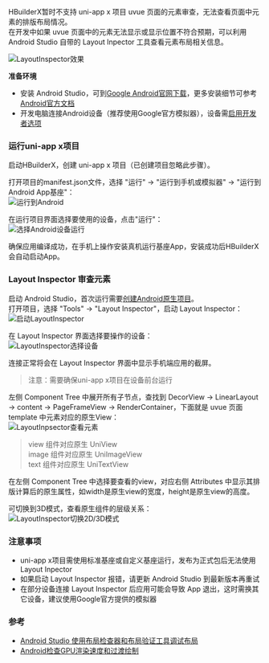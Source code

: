 HBuilderX暂时不支持 uni-app x 项目 uvue 页面的元素审查，无法查看页面中元素的排版布局情况。  
在开发中如果 uvue 页面中的元素无法显示或显示位置不符合预期，可以利用 Android Studio 自带的 Layout Inpector 工具查看元素布局相关信息。

![LayoutInspector效果](https://native-res.dcloud.net.cn/images/uni-app-x/android/inspector/inspector-sample.jpg)

**准备环境**  
- 安装 Android Studio，可到[Google Android官网下载](https://developer.android.google.cn/studio?hl=zh-cn)，更多安装细节可参考[Android官方文档](https://developer.android.google.cn/studio/install?hl=zh-cn)  
- 开发电脑连接Android设备（推荐使用Google官方模拟器），设备需[启用开发者选项](https://developer.android.google.cn/studio/debug/dev-options?hl=zh-cn#enable)  

### 运行uni-app x项目  

启动HBuilderX，创建 uni-app x 项目（已创建项目忽略此步骤）。  

打开项目的manifest.json文件，选择 "运行" -> "运行到手机或模拟器" -> "运行到Android App基座"：  
![运行到Android](https://native-res.dcloud.net.cn/images/uni-app-x/android/inspector/hx-run.jpg)  

在运行项目界面选择要使用的设备，点击"运行"：  
![选择Android设备运行](https://native-res.dcloud.net.cn/images/uni-app-x/android/inspector/hx-device.jpg)  

确保应用编译成功，在手机上操作安装真机运行基座App，安装成功后HBuilderX会自动启动App。


### Layout Inspector 审查元素

启动 Android Studio，首次运行需要[创建Android原生项目](https://developer.android.google.cn/studio/projects/create-project?hl=zh-cn)。  
打开项目，选择 "Tools" -> "Layout Inspector"，启动 Layout Inspector：  
![启动LayoutInspector](https://native-res.dcloud.net.cn/images/uni-app-x/android/inspector/inspector-start.jpg)

在 Layout Inspector 界面选择要操作的设备：  
![LayoutInspector选择设备](https://native-res.dcloud.net.cn/images/uni-app-x/android/inspector/inspector-device.jpg)

连接正常将会在 Layout Inspector 界面中显示手机端应用的截屏。  
> 注意：需要确保uni-app x项目在设备前台运行  

左侧 Component Tree 中展开所有子节点，查找到 DecorView -> LinearLayout -> content -> PageFrameView -> RenderContainer，下面就是 uvue 页面 template 中元素对应的原生View：  
![LayoutInpsector查看元素](https://native-res.dcloud.net.cn/images/uni-app-x/android/inspector/inspector-detail.png)

> view 组件对应原生 UniView  
> image 组件对应原生 UniImageView  
> text 组件对应原生 UniTextView  

在左侧 Component Tree 中选择要查看的view，对应右侧 Attributes 中显示其排版计算后的原生属性，如width是原生view的宽度，height是原生view的高度。  

可切换到3D模式，查看原生组件的层级关系：  
![LayoutInspector切换2D/3D模式](https://native-res.dcloud.net.cn/images/uni-app-x/android/inspector/inspector-switchmode.png)

### 注意事项  
- uni-app x项目需使用标准基座或自定义基座运行，发布为正式包后无法使用 Layout Inpector  
- 如果启动 Layout Inspector 报错，请更新 Android Studio 到最新版本再重试  
- 在部分设备连接 Layout Inspector 后应用可能会导致 App 退出，这时需换其它设备，建议使用Google官方提供的模拟器  

### 参考  
- [Android Studio 使用布局检查器和布局验证工具调试布局](https://developer.android.google.cn/studio/debug/layout-inspector?hl=zh-cn)  
- [Android检查GPU渲染速度和过渡绘制](https://developer.android.google.cn/topic/performance/rendering/inspect-gpu-rendering?hl=zh-cn)  
